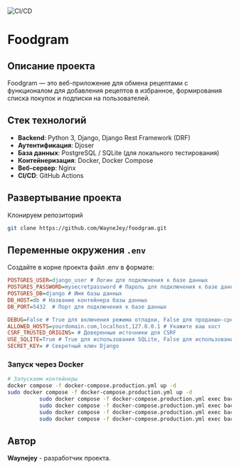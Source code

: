 ![CI/CD](https://github.com/Waynejey/foodgram/actions/workflows/main.yml/badge.svg)

# Foodgram

## Описание проекта

Foodgram — это веб-приложение для обмена рецептами с функционалом для добавления рецептов в избранное, формирования списка покупок и подписки на пользователей.

## Стек технологий

- **Backend**: Python 3, Django, Django Rest Framework (DRF)
- **Аутентификация**: Djoser
- **База данных**: PostgreSQL / SQLite (для локального тестирования)
- **Контейнеризация**: Docker, Docker Compose
- **Веб-сервер**: Nginx
- **CI/CD**: GitHub Actions

## Развертывание проекта

Клонируем репозиторий

```bash
git clone https://github.com/WayneJey/foodgram.git
```


## Переменные окружения `.env`
Создайте в корне проекта файл .env в формате:

```ini
POSTGRES_USER=django_user # Логин для подключения к базе данных
POSTGRES_PASSWORD=mysecretpassword # Пароль для подключения к базе данных
POSTGRES_DB=django # Имя базы данных
DB_HOST=db # Название контейнера базы данных
DB_PORT=5432  # Порт для подключения к базе данных

DEBUG=False # True для включения режима отладки, False для продакшн-среды
ALLOWED_HOSTS=yourdomain.com,localhost,127.0.0.1 # Укажите ваш хост
CSRF_TRUSTED_ORIGINS= # Доверенные источники для CSRF
USE_SQLITE=True # True для использования SQLite, False для использования PostgreSQL
SECRET_KEY= # Секретный ключ Django
```

### Запуск через Docker

```bash
# Запускаем контейнеры
docker compose -f docker-compose.production.yml up -d
sudo docker compose -f docker-compose.production.yml up -d
          sudo docker compose -f docker-compose.production.yml exec backend python manage.py migrate
          sudo docker compose -f docker-compose.production.yml exec backend python manage.py collectstatic --no-input
          sudo docker compose -f docker-compose.production.yml exec backend python manage.py load_ingredients
          sudo docker compose -f docker-compose.production.yml exec backend python manage.py load_tags
```

## Автор

**Waynejey** - разработчик проекта.